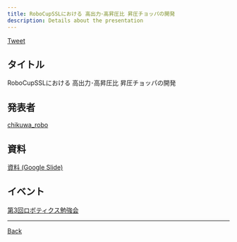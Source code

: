 ```yaml
---
title: RoboCupSSLにおける 高出力･高昇圧比 昇圧チョッパの開発
description: Details about the presentation
---
```


<link rel="shortcut icon" type="image/x-icon" href="/favicon.ico?">

<a href="https://twitter.com/share?ref_src=twsrc%5Etfw" class="twitter-share-button" data-show-count="false">Tweet</a><script async src="https://platform.twitter.com/widgets.js" charset="utf-8"></script>

## タイトル
RoboCupSSLにおける 高出力･高昇圧比 昇圧チョッパの開発
## 発表者
[chikuwa_robo](https://connpass.com/user/chikuwa_robo/)
## 資料
[資料 (Google Slide)](https://docs.google.com/presentation/d/1rCMEidaXLrybKAL99Frg_uFz9Ri2Di6vqYeBxXFXt8k/edit#slide=id.p)
## イベント
[第3回ロボティクス勉強会](./3.md)

- - -
[Back](../../archive.md)
